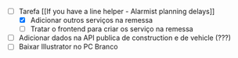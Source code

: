 
- [ ] Tarefa [[If you have a line helper - Alarmist planning delays]]
	- [x] Adicionar outros serviços na remessa
	- [ ] Tratar o frontend para criar os serviço na remessa
- [ ] Adicionar dados na API publica de construction e de vehicle (???)
- [ ] Baixar Illustrator no PC Branco
